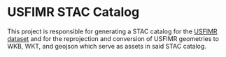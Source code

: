 # USFIMR STAC Catalog

This project is responsible for generating a STAC catalog for the [USFIMR dataset](https://cfim.ornl.gov/data/)
and for the reprojection and conversion of USFIMR geometries to WKB, WKT, and geojson which serve as assets in
said STAC catalog.
